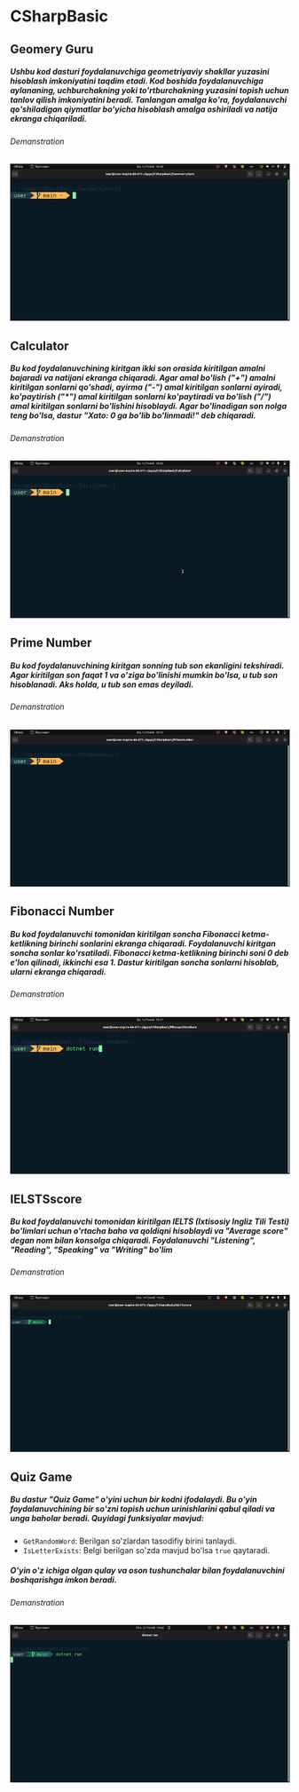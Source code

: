 # CSharpBasic

## Geomery Guru
##### Ushbu kod dasturi foydalanuvchiga geometriyaviy shakllar yuzasini hisoblash imkoniyatini taqdim etadi. Kod boshida foydalanuvchiga aylananing, uchburchakning yoki to'rtburchakning yuzasini topish uchun tanlov qilish imkoniyatini beradi. Tanlangan amalga ko'ra, foydalanuvchi qo'shiladigan qiymatlar bo'yicha hisoblash amalga oshiriladi va natija ekranga chiqariladi.

###### Demanstration
![alt text](GeometryGuru/demanstration.gif)

## Calculator
##### Bu kod foydalanuvchining kiritgan ikki son orasida kiritilgan amalni bajaradi va natijani ekranga chiqaradi. Agar amal bo'lish ("+") amalni kiritilgan sonlarni qo'shadi, ayirma ("-") amal kiritilgan sonlarni ayiradi, ko'paytirish ("*") amal kiritilgan sonlarni ko'paytiradi va bo'lish ("/") amal kiritilgan sonlarni bo'lishini hisoblaydi. Agar bo'linadigan son nolga teng bo'lsa, dastur "Xato: 0 ga bo'lib bo'linmadi!" deb chiqaradi.

###### Demanstration
![alt text](Calculator/demanstration.gif)

## Prime Number
##### Bu kod foydalanuvchining kiritgan sonning tub son ekanligini tekshiradi. Agar kiritilgan son faqat 1 va o'ziga bo'linishi mumkin bo'lsa, u tub son hisoblanadi. Aks holda, u tub son emas deyiladi.

###### Demanstration
![alt text](PrimeNumber/demanstration.gif)

## Fibonacci Number
##### Bu kod foydalanuvchi tomonidan kiritilgan soncha Fibonacci ketma-ketlikning birinchi sonlarini ekranga chiqaradi. Foydalanuvchi kiritgan soncha sonlar ko'rsatiladi. Fibonacci ketma-ketlikning birinchi soni 0 deb e'lon qilinadi, ikkinchi esa 1. Dastur kiritilgan soncha sonlarni hisoblab, ularni ekranga chiqaradi.

###### Demanstration
![alt text](FibonacciNumbers/demanstration.gif)

## IELSTSscore
##### Bu kod foydalanuvchi tomonidan kiritilgan IELTS (Ixtisosiy Ingliz Tili Testi) bo'limlari uchun o'rtacha baho va qoldiqni hisoblaydi va "Average score" degan nom bilan konsolga chiqaradi. Foydalanuvchi "Listening", "Reading", "Speaking" va "Writing" bo'lim

###### Demanstration
![alt text](<IELTSscore/2024-02-14 19-23-19 (online-video-cutter.com).gif>)

## Quiz Game
##### Bu dastur "Quiz Game" o'yini uchun bir kodni ifodalaydi. Bu o'yin foydalanuvchining bir so'zni topish uchun urinishlarini qabul qiladi va unga baholar beradi. Quyidagi funksiyalar mavjud:

- `GetRandomWord`: Berilgan so'zlardan tasodifiy birini tanlaydi.
- `IsLetterExists`: Belgi berilgan so'zda mavjud bo'lsa `true` qaytaradi.

##### O'yin o'z ichiga olgan qulay va oson tushunchalar bilan foydalanuvchini boshqarishga imkon beradi.

###### Demanstration
![alt text](<QuizGame/2024-02-14 19-23-19 (online-video-cutter.com).gif>)